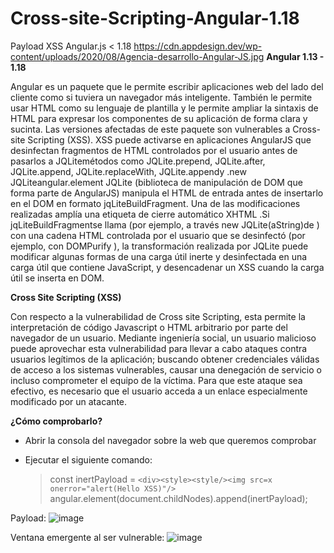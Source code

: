 # Cross-site-Scripting-Angular-1.18
Payload XSS Angular.js &lt; 1.18
https://cdn.appdesign.dev/wp-content/uploads/2020/08/Agencia-desarrollo-Angular-JS.jpg
**Angular 1.13 - 1.18**

Angular es un paquete que le permite escribir aplicaciones web del lado del cliente como si tuviera un navegador más inteligente. También le permite usar HTML como su lenguaje de plantilla y le permite ampliar la sintaxis de HTML para expresar los componentes de su aplicación de forma clara y sucinta.
Las versiones afectadas de este paquete son vulnerables a Cross-site Scripting (XSS). XSS puede activarse en aplicaciones AngularJS que desinfectan fragmentos de HTML controlados por el usuario antes de pasarlos a JQLitemétodos como JQLite.prepend, JQLite.after, JQLite.append, JQLite.replaceWith, JQLite.appendy .new JQLiteangular.element
JQLite (biblioteca de manipulación de DOM que forma parte de AngularJS) manipula el HTML de entrada antes de insertarlo en el DOM en formato jqLiteBuildFragment.
Una de las modificaciones realizadas amplía una etiqueta de cierre automático XHTML .Si jqLiteBuildFragmentse llama (por ejemplo, a través new JQLite(aString)de ) con una cadena HTML controlada por el usuario que se desinfectó (por ejemplo, con DOMPurify ), la transformación realizada por JQLite puede modificar algunas formas de una carga útil inerte y desinfectada en una carga útil que contiene JavaScript, y desencadenar un XSS cuando la carga útil se inserta en DOM.

**Cross Site Scripting (XSS)**

Con respecto a la vulnerabilidad de Cross site Scripting, esta permite la interpretación de 
código Javascript o HTML arbitrario por parte del navegador de un usuario. Mediante ingeniería 
social, un usuario malicioso puede aprovechar esta vulnerabilidad para llevar a cabo ataques 
contra usuarios legítimos de la aplicación; buscando obtener credenciales válidas de acceso a 
los sistemas vulnerables, causar una denegación de servicio o incluso comprometer el equipo 
de la víctima. Para que este ataque sea efectivo, es necesario que el usuario acceda a un enlace 
especialmente modificado por un atacante.

**¿Cómo comprobarlo?**

- Abrir la consola del navegador sobre la web que queremos comprobar
- Ejecutar el siguiente comando:

   > const inertPayload = `<div><style><style/><img src=x onerror="alert(Hello XSS)"/>`
   > angular.element(document.childNodes).append(inertPayload);

Payload:
    ![image](https://user-images.githubusercontent.com/93614373/175279760-65b393de-ba06-4a8e-9d31-d5def7bbf7f2.png)
    
Ventana emergente al ser vulnerable:
![image](https://user-images.githubusercontent.com/93614373/175279876-ac60a27d-e8de-4025-a1fa-0e070c74e162.png)
